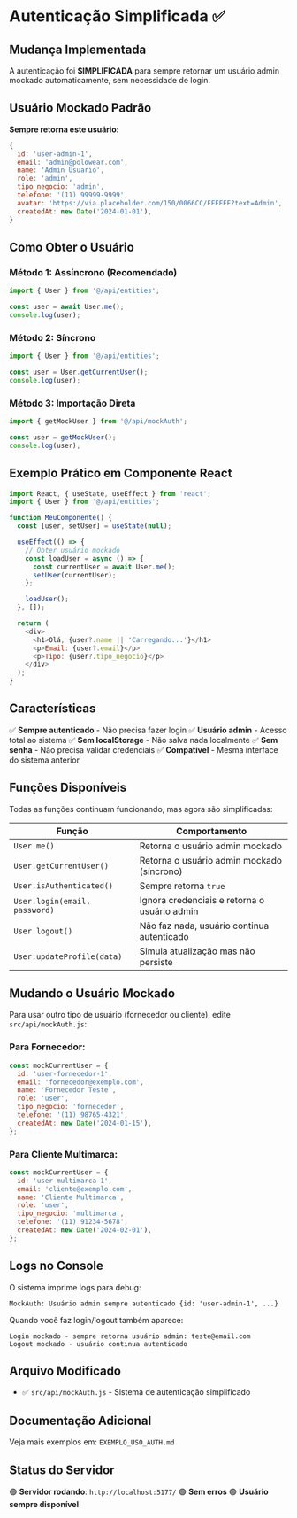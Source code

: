 # Autenticação Simplificada ✅

## Mudança Implementada

A autenticação foi **SIMPLIFICADA** para sempre retornar um usuário admin mockado automaticamente, sem necessidade de login.

## Usuário Mockado Padrão

**Sempre retorna este usuário:**

```javascript
{
  id: 'user-admin-1',
  email: 'admin@polowear.com',
  name: 'Admin Usuario',
  role: 'admin',
  tipo_negocio: 'admin',
  telefone: '(11) 99999-9999',
  avatar: 'https://via.placeholder.com/150/0066CC/FFFFFF?text=Admin',
  createdAt: new Date('2024-01-01'),
}
```

## Como Obter o Usuário

### Método 1: Assíncrono (Recomendado)

```javascript
import { User } from '@/api/entities';

const user = await User.me();
console.log(user);
```

### Método 2: Síncrono

```javascript
import { User } from '@/api/entities';

const user = User.getCurrentUser();
console.log(user);
```

### Método 3: Importação Direta

```javascript
import { getMockUser } from '@/api/mockAuth';

const user = getMockUser();
console.log(user);
```

## Exemplo Prático em Componente React

```javascript
import React, { useState, useEffect } from 'react';
import { User } from '@/api/entities';

function MeuComponente() {
  const [user, setUser] = useState(null);

  useEffect(() => {
    // Obter usuário mockado
    const loadUser = async () => {
      const currentUser = await User.me();
      setUser(currentUser);
    };

    loadUser();
  }, []);

  return (
    <div>
      <h1>Olá, {user?.name || 'Carregando...'}</h1>
      <p>Email: {user?.email}</p>
      <p>Tipo: {user?.tipo_negocio}</p>
    </div>
  );
}
```

## Características

✅ **Sempre autenticado** - Não precisa fazer login
✅ **Usuário admin** - Acesso total ao sistema
✅ **Sem localStorage** - Não salva nada localmente
✅ **Sem senha** - Não precisa validar credenciais
✅ **Compatível** - Mesma interface do sistema anterior

## Funções Disponíveis

Todas as funções continuam funcionando, mas agora são simplificadas:

| Função | Comportamento |
|--------|---------------|
| `User.me()` | Retorna o usuário admin mockado |
| `User.getCurrentUser()` | Retorna o usuário admin mockado (síncrono) |
| `User.isAuthenticated()` | Sempre retorna `true` |
| `User.login(email, password)` | Ignora credenciais e retorna o usuário admin |
| `User.logout()` | Não faz nada, usuário continua autenticado |
| `User.updateProfile(data)` | Simula atualização mas não persiste |

## Mudando o Usuário Mockado

Para usar outro tipo de usuário (fornecedor ou cliente), edite `src/api/mockAuth.js`:

### Para Fornecedor:

```javascript
const mockCurrentUser = {
  id: 'user-fornecedor-1',
  email: 'fornecedor@exemplo.com',
  name: 'Fornecedor Teste',
  role: 'user',
  tipo_negocio: 'fornecedor',
  telefone: '(11) 98765-4321',
  createdAt: new Date('2024-01-15'),
};
```

### Para Cliente Multimarca:

```javascript
const mockCurrentUser = {
  id: 'user-multimarca-1',
  email: 'cliente@exemplo.com',
  name: 'Cliente Multimarca',
  role: 'user',
  tipo_negocio: 'multimarca',
  telefone: '(11) 91234-5678',
  createdAt: new Date('2024-02-01'),
};
```

## Logs no Console

O sistema imprime logs para debug:

```
MockAuth: Usuário admin sempre autenticado {id: 'user-admin-1', ...}
```

Quando você faz login/logout também aparece:

```
Login mockado - sempre retorna usuário admin: teste@email.com
Logout mockado - usuário continua autenticado
```

## Arquivo Modificado

- ✅ `src/api/mockAuth.js` - Sistema de autenticação simplificado

## Documentação Adicional

Veja mais exemplos em: `EXEMPLO_USO_AUTH.md`

## Status do Servidor

🟢 **Servidor rodando**: `http://localhost:5177/`
🟢 **Sem erros**
🟢 **Usuário sempre disponível**
